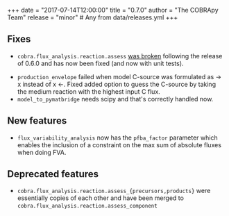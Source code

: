 +++
date = "2017-07-14T12:00:00"
title = "0.7.0"
author = "The COBRApy Team"
release = "minor"  # Any from data/releases.yml
+++

## Fixes

- `cobra.flux_analysis.reaction.assess`
  [was broken](https://github.com/opencobra/cobrapy/issues/537)
  following the release of 0.6.0 and has now been fixed (and now with
  unit tests).

<!--more-->

- `production_envelope` failed when model C-source was formulated as
  -> x instead of x <-. Fixed added option to guess the C-source by
  taking the medium reaction with the highest input C flux.
- `model_to_pymatbridge` needs scipy and that's correctly handled now.

## New features

- `flux_variability_analysis` now has the `pfba_factor` parameter
  which enables the inclusion of a constraint on the max sum of
  absolute fluxes when doing FVA.

## Deprecated features

- `cobra.flux_analysis.reaction.assess_{precursors,products}` were
  essentially copies of each other and have been merged to
  `cobra.flux_analysis.reaction.assess_component`
